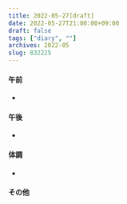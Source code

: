 ```yaml
---
title: 2022-05-27[draft]
date: 2022-05-27T21:00:00+09:00
draft: false
tags: ["diary", ""]
archives: 2022-05
slug: 832225
---
```

#### 午前
- 
#### 午後
- 
#### 体調
- 
#### その他